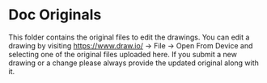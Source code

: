 # Doc Originals

This folder contains the original files to edit the drawings. You can edit a drawing by visiting https://www.draw.io/ -> File -> Open From Device and selecting one of the original files uploaded here. If you submit a new drawing or a change please always provide the updated original along with it.
